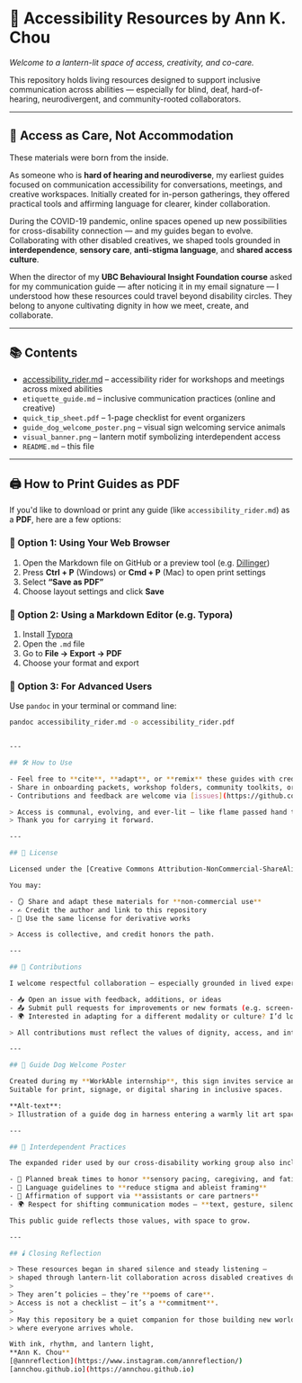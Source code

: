 # 📖 Accessibility Resources by Ann K. Chou  
*Welcome to a lantern-lit space of access, creativity, and co-care.*

This repository holds living resources designed to support inclusive communication across abilities — especially for blind, deaf, hard-of-hearing, neurodivergent, and community-rooted collaborators.

---

## 🌟 Access as Care, Not Accommodation

These materials were born from the inside.

As someone who is **hard of hearing and neurodiverse**, my earliest guides focused on communication accessibility for conversations, meetings, and creative workspaces. Initially created for in-person gatherings, they offered practical tools and affirming language for clearer, kinder collaboration.

During the COVID-19 pandemic, online spaces opened up new possibilities for cross-disability connection — and my guides began to evolve. Collaborating with other disabled creatives, we shaped tools grounded in **interdependence**, **sensory care**, **anti-stigma language**, and **shared access culture**.

When the director of my **UBC Behavioural Insight Foundation course** asked for my communication guide — after noticing it in my email signature — I understood how these resources could travel beyond disability circles. They belong to anyone cultivating dignity in how we meet, create, and collaborate.

---

## 📚 Contents

- [accessibility_rider.md](https://github.com/AnnChou/creative-access-guide/blob/main/accessibility_rider.md) – accessibility rider for workshops and meetings across mixed abilities  
- `etiquette_guide.md` – inclusive communication practices (online and creative)  
- `quick_tip_sheet.pdf` – 1-page checklist for event organizers  
- `guide_dog_welcome_poster.png` – visual sign welcoming service animals  
- `visual_banner.png` – lantern motif symbolizing interdependent access  
- `README.md` – this file

---
## 🖨️ How to Print Guides as PDF

If you'd like to download or print any guide (like `accessibility_rider.md`) as a **PDF**, here are a few options:

### 🔹 Option 1: Using Your Web Browser
1. Open the Markdown file on GitHub or a preview tool (e.g. [Dillinger](https://dillinger.io))
2. Press **Ctrl + P** (Windows) or **Cmd + P** (Mac) to open print settings
3. Select **“Save as PDF”**
4. Choose layout settings and click **Save**

### 🔹 Option 2: Using a Markdown Editor (e.g. Typora)
1. Install [Typora](https://typora.io)
2. Open the `.md` file
3. Go to **File → Export → PDF**
4. Choose your format and export

### 🔹 Option 3: For Advanced Users  
Use `pandoc` in your terminal or command line:

```bash
pandoc accessibility_rider.md -o accessibility_rider.pdf


---

## 🛠️ How to Use

- Feel free to **cite**, **adapt**, or **remix** these guides with credit  
- Share in onboarding packets, workshop folders, community toolkits, or artist residencies  
- Contributions and feedback are welcome via [issues](https://github.com/AnnChou/creative-access-guide/issues) or pull requests

> Access is communal, evolving, and ever-lit — like flame passed hand to hand.  
> Thank you for carrying it forward.

---

## 📜 License

Licensed under the [Creative Commons Attribution-NonCommercial-ShareAlike 4.0 International (CC BY-NC-SA 4.0)](https://creativecommons.org/licenses/by-nc-sa/4.0/)

You may:

- 🪞 Share and adapt these materials for **non-commercial use**  
- ✍️ Credit the author and link to this repository  
- 🔁 Use the same license for derivative works

> Access is collective, and credit honors the path.

---

## 🤲 Contributions

I welcome respectful collaboration — especially grounded in lived experience and creative insight.

- 📥 Open an issue with feedback, additions, or ideas  
- 📤 Submit pull requests for improvements or new formats (e.g. screen-reader optimized, tactile, translated)  
- 🌍 Interested in adapting for a different modality or culture? I’d love to support that process

> All contributions must reflect the values of dignity, access, and interdependence. Harmful or extractive edits will be closed.

---

## 🦮 Guide Dog Welcome Poster

Created during my **WorkAble internship**, this sign invites service and guide dogs not just legally, but **culturally and emotionally**.  
Suitable for print, signage, or digital sharing in inclusive spaces.

**Alt-text**:  
> Illustration of a guide dog in harness entering a warmly lit art space. Text reads: “Service & Guide Dogs Welcome — This is a space of care, calm, and companionship.”

---

## 🌱 Interdependent Practices

The expanded rider used by our cross-disability working group also includes:

- 🍵 Planned break times to honor **sensory pacing, caregiving, and fatigue**  
- 🧘 Language guidelines to **reduce stigma and ableist framing**  
- 🤝 Affirmation of support via **assistants or care partners**  
- 🌍 Respect for shifting communication modes — **text, gesture, silence, visual, tactile**

This public guide reflects those values, with space to grow.

---

## 🕯️ Closing Reflection

> These resources began in shared silence and steady listening —  
> shaped through lantern-lit collaboration across disabled creatives during the pandemic.  
>  
> They aren’t policies — they’re **poems of care**.  
> Access is not a checklist — it’s a **commitment**.  
>  
> May this repository be a quiet companion for those building new worlds  
> where everyone arrives whole.

With ink, rhythm, and lantern light,  
**Ann K. Chou**  
[@annreflection](https://www.instagram.com/annreflection/)  
[annchou.github.io](https://annchou.github.io)


